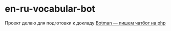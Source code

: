 # en-ru-vocabular-bot

Проект делаю для подготовки к докладу [Botman — пишем чатбот на php](https://efko-cr.timepad.ru/event/1700504/)